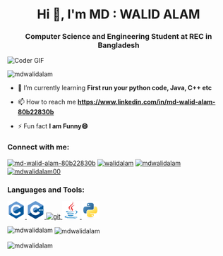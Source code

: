 <h1 align="center">Hi 👋, I'm MD : WALID ALAM</h1>
<h3 align="center">Computer Science and Engineering Student at REC in Bangladesh</h3>
<img alt="Coder GIF" height=250 width=350 src="https://magiccopy.xyz/assets/images/hadder.gif" />


<p align="left"> <img src="https://komarev.com/ghpvc/?username=mdwalidalam&label=Profile%20views&color=0e75b6&style=flat" alt="mdwalidalam" /> </p>

- 🌱 I’m currently learning **First run your python code, Java, C++ etc**

- 📫 How to reach me **https://www.linkedin.com/in/md-walid-alam-80b22830b**

- ⚡ Fun fact **I am Funny😄**

<h3 align="left">Connect with me:</h3>
<p align="left">
<a href="https://linkedin.com/in/md-walid-alam-80b22830b" target="blank"><img align="center" src="https://raw.githubusercontent.com/rahuldkjain/github-profile-readme-generator/master/src/images/icons/Social/linked-in-alt.svg" alt="md-walid-alam-80b22830b" height="30" width="40" /></a>
<a href="https://fb.com/walidalam" target="blank"><img align="center" src="https://raw.githubusercontent.com/rahuldkjain/github-profile-readme-generator/master/src/images/icons/Social/facebook.svg" alt="walidalam" height="30" width="40" /></a>
<a href="https://instagram.com/mdwalidalam" target="blank"><img align="center" src="https://raw.githubusercontent.com/rahuldkjain/github-profile-readme-generator/master/src/images/icons/Social/instagram.svg" alt="mdwalidalam" height="30" width="40" /></a>
<a href="https://codeforces.com/profile/mdwalidalam00" target="blank"><img align="center" src="https://raw.githubusercontent.com/rahuldkjain/github-profile-readme-generator/master/src/images/icons/Social/codeforces.svg" alt="mdwalidalam00" height="30" width="40" /></a>
</p>

<h3 align="left">Languages and Tools:</h3>
<p align="left"> <a href="https://www.cprogramming.com/" target="_blank" rel="noreferrer"> <img src="https://raw.githubusercontent.com/devicons/devicon/master/icons/c/c-original.svg" alt="c" width="40" height="40"/> </a> <a href="https://www.w3schools.com/cpp/" target="_blank" rel="noreferrer"> <img src="https://raw.githubusercontent.com/devicons/devicon/master/icons/cplusplus/cplusplus-original.svg" alt="cplusplus" width="40" height="40"/> </a> <a href="https://git-scm.com/" target="_blank" rel="noreferrer"> <img src="https://www.vectorlogo.zone/logos/git-scm/git-scm-icon.svg" alt="git" width="40" height="40"/> </a> <a href="https://www.java.com" target="_blank" rel="noreferrer"> <img src="https://raw.githubusercontent.com/devicons/devicon/master/icons/java/java-original.svg" alt="java" width="40" height="40"/> </a> <a href="https://www.python.org" target="_blank" rel="noreferrer"> <img src="https://raw.githubusercontent.com/devicons/devicon/master/icons/python/python-original.svg" alt="python" width="40" height="40"/> </a> </p>

<p><img align="left" src="https://github-readme-stats.vercel.app/api/top-langs?username=mdwalidalam&show_icons=true&locale=en&layout=compact" alt="mdwalidalam" /></p>

<p>&nbsp;<img align="center" src="https://github-readme-stats.vercel.app/api?username=mdwalidalam&show_icons=true&locale=en" alt="mdwalidalam" /></p>

<p><img align="center" src="https://github-readme-streak-stats.herokuapp.com/?user=mdwalidalam&" alt="mdwalidalam" /></p>
